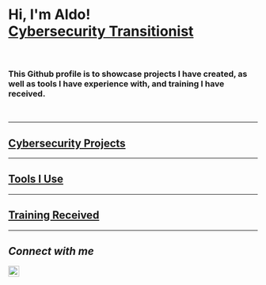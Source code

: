 # Hi, I'm Aldo! <br>[Cybersecurity Transitionist](https://www.linkedin.com/in/aldo-oliveri-14b489211)

<br>

### This Github profile is to showcase projects I have created, as well as tools I have experience with, and training I have received.

<br>

---
## [Cybersecurity Projects](https://github.com/Aldo-2077/Cybersecurity-Projects.git)

---
## [Tools I Use](https://github.com/Aldo-2077/Tools-I-Use.git)
---
## [Training Received](https://github.com/Aldo-2077/Training-Received)
---
## *Connect with me* 
[<img align="left" alt="Aldo_Oliveri | LinkedIn" width="22px" src="https://cdn.jsdelivr.net/npm/simple-icons@v3/icons/linkedin.svg" />](https://www.linkedin.com/in/aldo-oliveri-14b489211)
